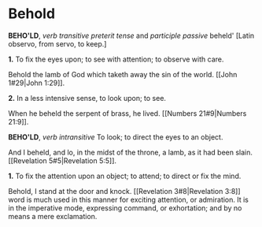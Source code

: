 # Behold

**BEHO'LD**, _verb transitive_ _preterit tense_ and _participle passive_ beheld' \[Latin observo, from servo, to keep.\]

**1.** To fix the eyes upon; to see with attention; to observe with care.

Behold the lamb of God which taketh away the sin of the world. [[John 1#29|John 1:29]].

**2.** In a less intensive sense, to look upon; to see.

When he beheld the serpent of brass, he lived. [[Numbers 21#9|Numbers 21:9]].

**BEHO'LD**, _verb intransitive_ To look; to direct the eyes to an object.

And I beheld, and lo, in the midst of the throne, a lamb, as it had been slain. [[Revelation 5#5|Revelation 5:5]].

**1.** To fix the attention upon an object; to attend; to direct or fix the mind.

Behold, I stand at the door and knock. [[Revelation 3#8|Revelation 3:8]] word is much used in this manner for exciting attention, or admiration. It is in the imperative mode, expressing command, or exhortation; and by no means a mere exclamation.